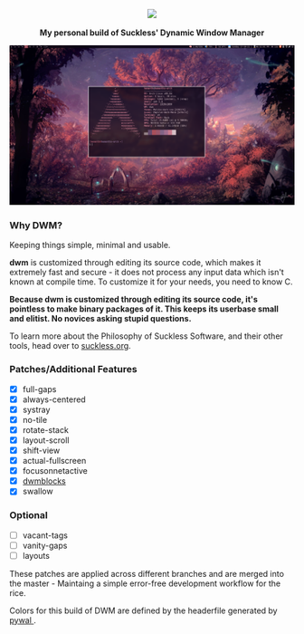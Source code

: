 <p align="center"><img width=300 src="https://dwm.suckless.org/dwm.svg"></p>
<p align="center"><b>My personal build of Suckless' Dynamic Window Manager</b></p>
<p align="center"><img src="rice.png"></p>

### Why DWM?

Keeping things simple, minimal and usable.

**dwm** is customized through editing its source code, which makes it extremely
fast and secure - it does not process any input data which isn't known at
compile time. To customize it for your needs, you need to know C.

**Because dwm is customized through editing its source code, it's pointless to
make binary packages of it. This keeps its userbase small and elitist. No
novices asking stupid questions.**

To learn more about the Philosophy of Suckless Software, and their other tools,
head over to [suckless.org](https://suckless.org).

### Patches/Additional Features

- [x] full-gaps
- [x] always-centered
- [x] systray
- [x] no-tile
- [x] rotate-stack
- [x] layout-scroll
- [x] shift-view
- [x] actual-fullscreen
- [x] focusonnetactive
- [x] [dwmblocks](https://github.com/hemanth-kotagiri/dwmblocks)
- [x] swallow

### Optional

- [ ] vacant-tags
- [ ] vanity-gaps
- [ ] layouts

These patches are applied across different branches and are merged into the
master - Maintaing a simple error-free development workflow for the rice.

Colors for this build of DWM are defined by the headerfile generated by [ pywal ](https://github.com/dylanaraps/pywal).
